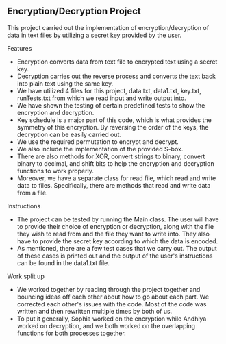 ## Encryption/Decryption Project

This project carried out the implementation of encryption/decryption of data in text files by utilizing a secret key provided by the user.

Features
- Encryption converts data from text file to encrypted text using a secret key.
- Decryption carries out the reverse process and converts the text back into plain text using the same key.
- We have utilized 4 files for this project, data.txt, data1.txt, key.txt, runTests.txt from which we read input and write output into.
- We have shown the testing of certain predefined tests to show the encryption and decryption.
- Key schedule is a major part of this code, which is what provides the symmetry of this encryption. By reversing the order of the keys,
  the decryption can be easily carried out.
- We use the required permutation to encrypt and decrypt.
- We also include the implementation of the provided S-box.
- There are also methods for XOR, convert strings to binary, convert binary to decimal, and shift bits to help the encryption and decryption
  functions to work properly.
- Moreover, we have a separate class for read file, which read and write data to files. Specifically, there are methods that read and write
  data from a file.

Instructions
- The project can be tested by running the Main class. The user will have to provide their choice of encryption or decryption, along with the file
  they wish to read from and the file they want to write into. They also have to provide the secret key according to which the data is encoded.
- As mentioned, there are a few test cases that we carry out. The output of these cases is printed out and the output of the user's
  instructions can be found in the data1.txt file.

Work split up
- We worked together by reading through the project together and bouncing ideas off each other about how to go about each part. We corrected
  each other's issues with the code. Most of the code was written and then rewritten multiple times by both of us.
- To put it generally, Sophia worked on the encryption while Andhiya worked on decryption, and we both worked on the overlapping functions
  for both processes together.
